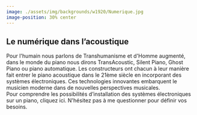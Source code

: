 ```yaml
---
image: ./assets/img/backgrounds/w1920/Numerique.jpg
image-position: 30% center
---
```


## Le numérique dans l’acoustique

Pour l'humain nous parlons de Transhumanisme et d'Homme augmenté, dans le monde du piano nous dirons TransAcoustic, Silent Piano, Ghost Piano ou piano automatique. Les constructeurs ont chacun à leur manière fait entrer le piano acoustique dans le 21ème siècle en incorporant des systèmes électroniques. Ces technologies innovantes embarquent le musicien moderne dans de nouvelles perspectives musicales.  
Pour comprendre les possibilités d’installation des systèmes électroniques sur un piano, cliquez ici. N'hésitez pas à me questionner pour définir vos besoins.
